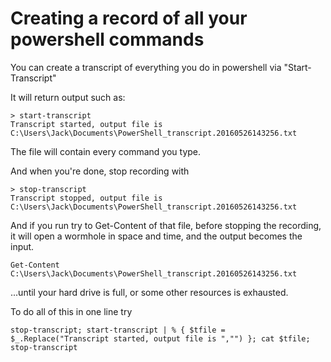 # Creating a record of all your powershell commands

You can create a transcript of everything you do in powershell via "Start-Transcript"

It will return output such as:

    > start-transcript
    Transcript started, output file is C:\Users\Jack\Documents\PowerShell_transcript.20160526143256.txt

The file will contain every command you type.
    
And when you're done, stop recording with

    > stop-transcript    
    Transcript stopped, output file is C:\Users\Jack\Documents\PowerShell_transcript.20160526143256.txt

And if you run try to Get-Content of that file, before stopping the recording, it will open a wormhole in space and time, and the output becomes the input.

    Get-Content C:\Users\Jack\Documents\PowerShell_transcript.20160526143256.txt
    
...until your hard drive is full, or some other resources is exhausted.


To do all of this in one line try

    stop-transcript; start-transcript | % { $tfile = $_.Replace("Transcript started, output file is ","") }; cat $tfile; stop-transcript